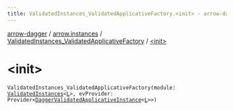 ```yaml
---
title: ValidatedInstances_ValidatedApplicativeFactory.<init> - arrow-dagger
---
```


[arrow-dagger](../../index.html) / [arrow.instances](../index.html) / [ValidatedInstances_ValidatedApplicativeFactory](index.html) / [&lt;init&gt;](./-init-.html)

# &lt;init&gt;

`ValidatedInstances_ValidatedApplicativeFactory(module: `[`ValidatedInstances`](../-validated-instances/index.html)`<`[`L`](index.html#L)`>, evProvider: Provider<`[`DaggerValidatedApplicativeInstance`](../-dagger-validated-applicative-instance/index.html)`<`[`L`](index.html#L)`>>)`